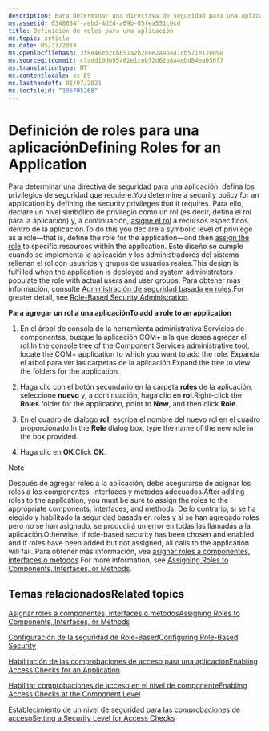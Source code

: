 ```yaml
---
description: Para determinar una directiva de seguridad para una aplicación, defina los privilegios de seguridad que requiere.
ms.assetid: 0348684f-aebd-4d2d-a69b-85fea551c0cd
title: Definición de roles para una aplicación
ms.topic: article
ms.date: 05/31/2018
ms.openlocfilehash: 3f8e46eb2cb857a2b2dee2aabe41cb571e12ed98
ms.sourcegitcommit: c7add10d695482e1ceb72d62b8a4ebd84ea050f7
ms.translationtype: MT
ms.contentlocale: es-ES
ms.lasthandoff: 01/07/2021
ms.locfileid: "105705268"
---
```

# <a name="defining-roles-for-an-application"></a><span data-ttu-id="91312-103">Definición de roles para una aplicación</span><span class="sxs-lookup"><span data-stu-id="91312-103">Defining Roles for an Application</span></span>

<span data-ttu-id="91312-104">Para determinar una directiva de seguridad para una aplicación, defina los privilegios de seguridad que requiere.</span><span class="sxs-lookup"><span data-stu-id="91312-104">You determine a security policy for an application by defining the security privileges that it requires.</span></span> <span data-ttu-id="91312-105">Para ello, declare un nivel simbólico de privilegio como un rol (es decir, defina el rol para la aplicación) y, a continuación, [asigne el rol](assigning-roles-to-components--interfaces--or-methods.md) a recursos específicos dentro de la aplicación.</span><span class="sxs-lookup"><span data-stu-id="91312-105">To do this you declare a symbolic level of privilege as a role—that is, define the role for the application—and then [assign the role](assigning-roles-to-components--interfaces--or-methods.md) to specific resources within the application.</span></span> <span data-ttu-id="91312-106">Este diseño se cumple cuando se implementa la aplicación y los administradores del sistema rellenan el rol con usuarios y grupos de usuarios reales.</span><span class="sxs-lookup"><span data-stu-id="91312-106">This design is fulfilled when the application is deployed and system administrators populate the role with actual users and user groups.</span></span> <span data-ttu-id="91312-107">Para obtener más información, consulte [Administración de seguridad basada en roles](role-based-security-administration.md).</span><span class="sxs-lookup"><span data-stu-id="91312-107">For greater detail, see [Role-Based Security Administration](role-based-security-administration.md).</span></span>

<span data-ttu-id="91312-108">**Para agregar un rol a una aplicación**</span><span class="sxs-lookup"><span data-stu-id="91312-108">**To add a role to an application**</span></span>

1.  <span data-ttu-id="91312-109">En el árbol de consola de la herramienta administrativa Servicios de componentes, busque la aplicación COM+ a la que desea agregar el rol.</span><span class="sxs-lookup"><span data-stu-id="91312-109">In the console tree of the Component Services administrative tool, locate the COM+ application to which you want to add the role.</span></span> <span data-ttu-id="91312-110">Expanda el árbol para ver las carpetas de la aplicación.</span><span class="sxs-lookup"><span data-stu-id="91312-110">Expand the tree to view the folders for the application.</span></span>

2.  <span data-ttu-id="91312-111">Haga clic con el botón secundario en la carpeta **roles** de la aplicación, seleccione **nuevo** y, a continuación, haga clic en **rol**.</span><span class="sxs-lookup"><span data-stu-id="91312-111">Right-click the **Roles** folder for the application, point to **New**, and then click **Role**.</span></span>

3.  <span data-ttu-id="91312-112">En el cuadro de diálogo **rol**, escriba el nombre del nuevo rol en el cuadro proporcionado.</span><span class="sxs-lookup"><span data-stu-id="91312-112">In the **Role** dialog box, type the name of the new role in the box provided.</span></span>

4.  <span data-ttu-id="91312-113">Haga clic en **OK**.</span><span class="sxs-lookup"><span data-stu-id="91312-113">Click **OK**.</span></span>

> [!Note]  
> <span data-ttu-id="91312-114">Después de agregar roles a la aplicación, debe asegurarse de asignar los roles a los componentes, interfaces y métodos adecuados.</span><span class="sxs-lookup"><span data-stu-id="91312-114">After adding roles to the application, you must be sure to assign the roles to the appropriate components, interfaces, and methods.</span></span> <span data-ttu-id="91312-115">De lo contrario, si se ha elegido y habilitado la seguridad basada en roles y si se han agregado roles pero no se han asignado, se producirá un error en todas las llamadas a la aplicación.</span><span class="sxs-lookup"><span data-stu-id="91312-115">Otherwise, if role-based security has been chosen and enabled and if roles have been added but not assigned, all calls to the application will fail.</span></span> <span data-ttu-id="91312-116">Para obtener más información, vea [asignar roles a componentes, interfaces o métodos](assigning-roles-to-components--interfaces--or-methods.md).</span><span class="sxs-lookup"><span data-stu-id="91312-116">For more information, see [Assigning Roles to Components, Interfaces, or Methods](assigning-roles-to-components--interfaces--or-methods.md).</span></span>

 

## <a name="related-topics"></a><span data-ttu-id="91312-117">Temas relacionados</span><span class="sxs-lookup"><span data-stu-id="91312-117">Related topics</span></span>

<dl> <dt>

[<span data-ttu-id="91312-118">Asignar roles a componentes, interfaces o métodos</span><span class="sxs-lookup"><span data-stu-id="91312-118">Assigning Roles to Components, Interfaces, or Methods</span></span>](assigning-roles-to-components--interfaces--or-methods.md)
</dt> <dt>

[<span data-ttu-id="91312-119">Configuración de la seguridad de Role-Based</span><span class="sxs-lookup"><span data-stu-id="91312-119">Configuring Role-Based Security</span></span>](configuring-role-based-security.md)
</dt> <dt>

[<span data-ttu-id="91312-120">Habilitación de las comprobaciones de acceso para una aplicación</span><span class="sxs-lookup"><span data-stu-id="91312-120">Enabling Access Checks for an Application</span></span>](enabling-access-checks-for-an-application.md)
</dt> <dt>

[<span data-ttu-id="91312-121">Habilitar comprobaciones de acceso en el nivel de componente</span><span class="sxs-lookup"><span data-stu-id="91312-121">Enabling Access Checks at the Component Level</span></span>](enabling-access-checks-at-the-component-level.md)
</dt> <dt>

[<span data-ttu-id="91312-122">Establecimiento de un nivel de seguridad para las comprobaciones de acceso</span><span class="sxs-lookup"><span data-stu-id="91312-122">Setting a Security Level for Access Checks</span></span>](setting-a-security-level-for-access-checks.md)
</dt> </dl>

 

 



